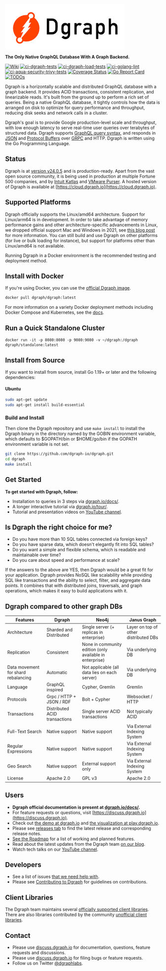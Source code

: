 <picture>
      <source 
        srcset="/logo-dark.png"
        media="(prefers-color-scheme: dark)"
      />
      <source
        srcset="/logo.png"
        media="(prefers-color-scheme: light), (prefers-color-scheme: no-preference)"
      />
      <img alt="Dgraph Logo" src="/logo.png">
</picture>

**The Only Native GraphQL Database With A Graph Backend.**

[![Wiki](https://img.shields.io/badge/res-wiki-blue.svg)](https://dgraph.io/docs/)
[![ci-dgraph-tests](https://github.com/dgraph-io/dgraph/actions/workflows/ci-dgraph-tests.yml/badge.svg)](https://github.com/dgraph-io/dgraph/actions/workflows/ci-dgraph-tests.yml)
[![ci-dgraph-load-tests](https://github.com/dgraph-io/dgraph/actions/workflows/ci-dgraph-load-tests.yml/badge.svg)](https://github.com/dgraph-io/dgraph/actions/workflows/ci-dgraph-load-tests.yml)
[![ci-golang-lint](https://github.com/dgraph-io/dgraph/actions/workflows/ci-golang-lint.yml/badge.svg)](https://github.com/dgraph-io/dgraph/actions/workflows/ci-golang-lint.yml)
[![ci-aqua-security-trivy-tests](https://github.com/dgraph-io/dgraph/actions/workflows/ci-aqua-security-trivy-tests.yml/badge.svg)](https://github.com/dgraph-io/dgraph/actions/workflows/ci-aqua-security-trivy-tests.yml)
[![Coverage Status](https://coveralls.io/repos/github/dgraph-io/dgraph/badge.svg?branch=main)](https://coveralls.io/github/dgraph-io/dgraph?branch=main)
[![Go Report Card](https://goreportcard.com/badge/github.com/dgraph-io/dgraph)](https://goreportcard.com/report/github.com/dgraph-io/dgraph)
[![TODOs](https://badgen.net/https/api.tickgit.com/badgen/github.com/dgraph-io/dgraph/main)](https://www.tickgit.com/browse?repo=github.com/dgraph-io/dgraph&branch=main)

Dgraph is a horizontally scalable and distributed GraphQL database with a graph backend. It provides ACID transactions, consistent replication, and linearizable reads. It's built from the ground up to perform 
a rich set of queries. Being a native GraphQL database, it tightly controls how the
data is arranged on disk to optimize for query performance and throughput,
reducing disk seeks and network calls in a cluster.


Dgraph's goal is to provide Google production-level scale and throughput,
with low enough latency to serve real-time user queries over terabytes of structured data.
Dgraph supports [GraphQL query syntax](https://dgraph.io/docs/main/query-language/), and responds in [JSON](http://www.json.org/) and [Protocol Buffers](https://developers.google.com/protocol-buffers/) over [GRPC](http://www.grpc.io/) and HTTP. Dgraph is written using the Go Programming Language.

## Status

Dgraph is at [version v24.0.5][rel] and is production-ready. Apart from the vast open source community, it is being used in
production at multiple Fortune 500 companies, and by
[Intuit Katlas](https://github.com/intuit/katlas) and [VMware Purser](https://github.com/vmware/purser). A hosted version of Dgraph is available at [https://cloud.dgraph.io](https://cloud.dgraph.io).

[rel]: https://github.com/dgraph-io/dgraph/releases/tag/v24.0.5

## Supported Platforms

Dgraph officially supports the Linux/amd64 architecture. Support for Linux/arm64 is in development. In order to take advantage of memory performance gains and other architecture-specific advancements in Linux, we dropped official support Mac and Windows in 2021, see [this blog post](https://discuss.dgraph.io/t/dropping-support-for-windows-and-mac/12913) for more information. You can still build and use Dgraph on other platforms (for live or bulk loading for instance), but support for platforms other than Linux/amd64 is not available.

Running Dgraph in a Docker environment is the recommended testing and deployment method.

## Install with Docker

If you're using Docker, you can use the [official Dgraph image](https://hub.docker.com/r/dgraph/dgraph/).

```bash
docker pull dgraph/dgraph:latest
```

For more information on a variety Docker deployment methods including Docker Compose and Kubernetes, see the [docs](https://dgraph.io/docs/installation/single-host-setup/#docker).

## Run a Quick Standalone Cluster

```
docker run -it -p 8080:8080 -p 9080:9080 -v ~/dgraph:/dgraph dgraph/standalone:latest
```

## Install from Source

If you want to install from source, install Go 1.19+ or later and the following dependencies:

#### Ubuntu

```bash
sudo apt-get update
sudo apt-get install build-essential
```

### Build and Install

Then clone the Dgraph repository and use `make install` to install the Dgraph binary in the directory named by the GOBIN environment variable, which defaults to $GOPATH/bin or $HOME/go/bin if the GOPATH environment variable is not set. 

```bash
git clone https://github.com/dgraph-io/dgraph.git
cd dgraph
make install
```

## Get Started
**To get started with Dgraph, follow:**

- Installation to queries in 3 steps via [dgraph.io/docs/](https://dgraph.io/docs/get-started/).
- A longer interactive tutorial via [dgraph.io/tour/](https://dgraph.io/tour/).
- Tutorial and
presentation videos on [YouTube channel](https://www.youtube.com/channel/UCghE41LR8nkKFlR3IFTRO4w/featured).

## Is Dgraph the right choice for me?

- Do you have more than 10 SQL tables connected via foreign keys?
- Do you have sparse data, which doesn't elegantly fit into SQL tables?
- Do you want a simple and flexible schema, which is readable and maintainable
  over time?
- Do you care about speed and performance at scale?

If the answers to the above are YES, then Dgraph would be a great fit for your
application. Dgraph provides NoSQL like scalability while providing SQL like
transactions and the ability to select, filter, and aggregate data points. It
combines that with distributed joins, traversals, and graph operations, which
makes it easy to build applications with it.

## Dgraph compared to other graph DBs

| Features | Dgraph | Neo4j | Janus Graph |
| -------- | ------ | ----- | ----------- |
| Architecture | Sharded and Distributed | Single server (+ replicas in enterprise) | Layer on top of other distributed DBs |
| Replication | Consistent | None in community edition (only available in enterprise) | Via underlying DB |
| Data movement for shard rebalancing | Automatic | Not applicable (all data lies on each server) | Via underlying DB |
| Language | GraphQL inspired | Cypher, Gremlin | Gremlin |
| Protocols | Grpc / HTTP + JSON / RDF | Bolt + Cypher | Websocket / HTTP |
| Transactions | Distributed ACID transactions | Single server ACID transactions | Not typically ACID
| Full-Text Search | Native support | Native support | Via External Indexing System |
| Regular Expressions | Native support | Native support | Via External Indexing System |
| Geo Search | Native support | External support only | Via External Indexing System |
| License | Apache 2.0 | GPL v3 | Apache 2.0 |

## Users
- **Dgraph official documentation is present at [dgraph.io/docs/](https://dgraph.io/docs/).**
- For feature requests or questions, visit
  [https://discuss.dgraph.io](https://discuss.dgraph.io).
- Check out [the demo at dgraph.io](http://dgraph.io) and [the visualization at
  play.dgraph.io](http://play.dgraph.io/).
- Please see [releases tab](https://github.com/dgraph-io/dgraph/releases) to
  find the latest release and corresponding release notes.
- [See the Roadmap](https://discuss.dgraph.io/t/product-roadmap-2020/8479) for a list of
  working and planned features.
- Read about the latest updates from the Dgraph team [on our
  blog](https://open.dgraph.io/).
- Watch tech talks on our [YouTube
  channel](https://www.youtube.com/channel/UCghE41LR8nkKFlR3IFTRO4w/featured).

## Developers
- See a list of issues [that we need help with](https://github.com/dgraph-io/dgraph/issues?q=is%3Aissue+is%3Aopen+label%3A%22help+wanted%22).
- Please see [Contributing to Dgraph](https://github.com/dgraph-io/dgraph/blob/main/CONTRIBUTING.md) for guidelines on contributions.

## Client Libraries
The Dgraph team maintains several [officially supported client libraries](https://dgraph.io/docs/clients/). There are also libraries contributed by the community [unofficial client libraries](https://dgraph.io/docs/clients#unofficial-dgraph-clients).

##

## Contact
- Please use [discuss.dgraph.io](https://discuss.dgraph.io) for documentation, questions, feature requests and discussions.
- Please use [discuss.dgraph.io](https://discuss.dgraph.io/c/issues/dgraph/38) for filing bugs or feature requests.
- Follow us on Twitter [@dgraphlabs](https://twitter.com/dgraphlabs).
